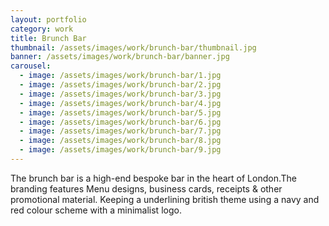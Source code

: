 ```yaml
---
layout: portfolio
category: work
title: Brunch Bar
thumbnail: /assets/images/work/brunch-bar/thumbnail.jpg
banner: /assets/images/work/brunch-bar/banner.jpg
carousel:
  - image: /assets/images/work/brunch-bar/1.jpg
  - image: /assets/images/work/brunch-bar/2.jpg
  - image: /assets/images/work/brunch-bar/3.jpg
  - image: /assets/images/work/brunch-bar/4.jpg
  - image: /assets/images/work/brunch-bar/5.jpg
  - image: /assets/images/work/brunch-bar/6.jpg
  - image: /assets/images/work/brunch-bar/7.jpg
  - image: /assets/images/work/brunch-bar/8.jpg
  - image: /assets/images/work/brunch-bar/9.jpg
---
```


The brunch bar is a high-end bespoke bar in the heart of London.The branding features Menu designs, business cards, receipts & other promotional material. Keeping a underlining british theme using a navy and red colour scheme with a minimalist logo.